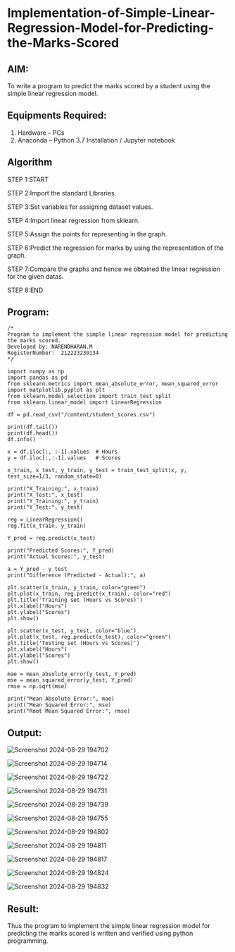 # Implementation-of-Simple-Linear-Regression-Model-for-Predicting-the-Marks-Scored

## AIM:
To write a program to predict the marks scored by a student using the simple linear regression model.

## Equipments Required:
1. Hardware – PCs
2. Anaconda – Python 3.7 Installation / Jupyter notebook

## Algorithm
STEP 1:START


STEP 2:Import the standard Libraries.


STEP 3:Set variables for assigning dataset values.


STEP 4:Import linear regression from sklearn.


STEP 5:Assign the points for representing in the graph.


STEP 6:Predict the regression for marks by using the representation of the graph.


STEP 7:Compare the graphs and hence we obtained the linear regression for the given datas.


STEP 8:END
## Program:
```
/*
Program to implement the simple linear regression model for predicting the marks scored.
Developed by: NARENDHARAN.M
RegisterNumber:  212223230134
*/

import numpy as np
import pandas as pd
from sklearn.metrics import mean_absolute_error, mean_squared_error
import matplotlib.pyplot as plt
from sklearn.model_selection import train_test_split
from sklearn.linear_model import LinearRegression

df = pd.read_csv("/content/student_scores.csv")

print(df.tail())
print(df.head())
df.info()

x = df.iloc[:, :-1].values  # Hours
y = df.iloc[:,:-1].values   # Scores

x_train, x_test, y_train, y_test = train_test_split(x, y, test_size=1/3, random_state=0)

print("X_Training:", x_train)
print("X_Test:", x_test)
print("Y_Training:", y_train)
print("Y_Test:", y_test)

reg = LinearRegression()
reg.fit(x_train, y_train)

Y_pred = reg.predict(x_test)

print("Predicted Scores:", Y_pred)
print("Actual Scores:", y_test)

a = Y_pred - y_test
print("Difference (Predicted - Actual):", a)

plt.scatter(x_train, y_train, color="green")
plt.plot(x_train, reg.predict(x_train), color="red")
plt.title('Training set (Hours vs Scores)')
plt.xlabel("Hours")
plt.ylabel("Scores")
plt.show()

plt.scatter(x_test, y_test, color="blue")
plt.plot(x_test, reg.predict(x_test), color="green")
plt.title('Testing set (Hours vs Scores)')
plt.xlabel("Hours")
plt.ylabel("Scores")
plt.show()

mae = mean_absolute_error(y_test, Y_pred)
mse = mean_squared_error(y_test, Y_pred)
rmse = np.sqrt(mse)

print("Mean Absolute Error:", mae)
print("Mean Squared Error:", mse)
print("Root Mean Squared Error:", rmse)
```

## Output:
![Screenshot 2024-08-29 194702](https://github.com/user-attachments/assets/1b416b49-683a-41df-85cf-af0ad4fc6d66)



![Screenshot 2024-08-29 194714](https://github.com/user-attachments/assets/76dd3e8c-4413-4fa2-bf0b-118b25b73360)



![Screenshot 2024-08-29 194722](https://github.com/user-attachments/assets/9a43d47c-975f-4470-853a-1920f77e9515)



![Screenshot 2024-08-29 194731](https://github.com/user-attachments/assets/d8b6cfc7-36bd-4814-8d69-6d44a7652fcc)



![Screenshot 2024-08-29 194739](https://github.com/user-attachments/assets/4982ca03-01e2-47cd-b853-488028700564)


![Screenshot 2024-08-29 194755](https://github.com/user-attachments/assets/496ed807-1353-4910-ab79-aca7acb96ef3)


![Screenshot 2024-08-29 194802](https://github.com/user-attachments/assets/6b00ec72-fab1-4d2d-9e28-8110225f1588)


![Screenshot 2024-08-29 194811](https://github.com/user-attachments/assets/95befbee-90b2-4e1e-a24d-baa0158906df)


![Screenshot 2024-08-29 194817](https://github.com/user-attachments/assets/4357dad0-0ee0-4f67-ac98-4e48406c39a3)


![Screenshot 2024-08-29 194824](https://github.com/user-attachments/assets/56d7f72e-306f-45c2-add8-2d66aacd63cb)


![Screenshot 2024-08-29 194832](https://github.com/user-attachments/assets/f2a01ead-ee45-4b91-91dc-55660f6c16aa)




## Result:
Thus the program to implement the simple linear regression model for predicting the marks scored is written and verified using python programming.
